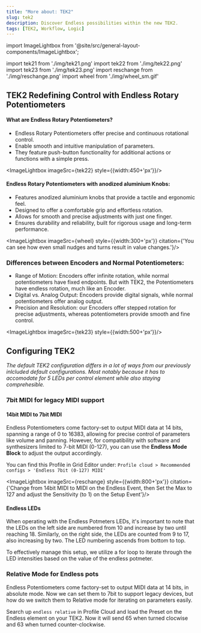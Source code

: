 ```yaml
---
title: "More about: TEK2"
slug: tek2
description: Discover Endless possibilities within the new TEK2.
tags: [TEK2, Workflow, Logic]
---
```


import ImageLightbox from '@site/src/general-layout-components/ImageLightbox';

import tek21 from './img/tek21.png'
import tek22 from './img/tek22.png'
import tek23 from './img/tek23.png'
import reschange from './img/reschange.png'
import wheel from './img/wheel_sm.gif'

## TEK2 Redefining Control with Endless Rotary Potentiometers

#### What are Endless Rotary Potentiometers?

- Endless Rotary Potentiometers offer precise and continuous rotational control.
- Enable smooth and intuitive manipulation of parameters.
- They feature push-button functionality for additional actions or functions with a simple press.

<ImageLightbox imageSrc={tek22} style={{width:450+'px'}}/>

#### Endless Rotary Potentiometers with anodized aluminium Knobs:

- Features anodized aluminium knobs that provide a tactile and ergonomic feel.
- Designed to offer a comfortable grip and effortless rotation.
- Allows for smooth and precise adjustments with just one finger.
- Ensures durability and reliability, built for rigorous usage and long-term performance.

<ImageLightbox imageSrc={wheel} style={{width:300+'px'}} citation={'You can see how even small nudges and turns result in value changes.'}/>

### Differences between Encoders and Normal Potentiometers:

- Range of Motion: Encoders offer infinite rotation, while normal potentiometers have fixed endpoints. But with TEK2, the Potentiometers have endless rotation, much like an Encoder.
- Digital vs. Analog Output: Encoders provide digital signals, while normal potentiometers offer analog output.
- Precision and Resolution: our Encoders offer stepped rotation for precise adjustments, whereas potentiometers provide smooth and fine control.

<ImageLightbox imageSrc={tek23} style={{width:500+'px'}}/>

## Configuring TEK2

_The default TEK2 configuration differs in a lot of ways from our previously inlcluded default configurations. Most notably because it has to accomodate for 5 LEDs per control element while also staying comprehesible._

### 7bit MIDI for legacy MIDI support

<!---Szerintem jöhetne ide még szöveg/kép arról hogy a normális config milyen és ehhez képest miért kell másképp működjön a TEK2-es config.--->

#### 14bit MIDI to 7bit MIDI

Endless Potentiometers come factory-set to output MIDI data at 14 bits, spanning a range of 0 to 16383, allowing for precise control of parameters like volume and panning.
However, for compatibility with software and synthesizers limited to 7-bit MIDI (0-127), you can use the **Endless Mode Block** to adjust the output accordingly.

You can find this Profile in Grid Editor under: `Profile cloud > Recommended configs > 'Endless 7bit (0-127) MIDI'`

<ImageLightbox imageSrc={reschange} style={{width:800+'px'}} citation={'Change from 14bit MIDI to MIDI on the Endless Event, then Set the Max to 127 and adjust the Sensitivity (to 1) on the Setup Event'}/>

#### Endless LEDs

When operating with the Endless Potmeters LEDs, it's important to note that the LEDs on the left side are numbered from 10 and increase by two until reaching 18. Similarly, on the right side, the LEDs are counted from 9 to 17, also increasing by two. The LED numbering ascends from bottom to top.

To effectively manage this setup, we utilize a for loop to iterate through the LED intensities based on the value of the endless potmeter.

### Relative Mode for Endless pots

Endless Potentiometers come factory-set to output MIDI data at 14 bits, in absolute mode. Now we can set them to 7bit to support legacy devices, but how do we switch them to Relative mode for iterating on parameters easily.

Search up `endless relative` in Profile Cloud and load the Preset on the Endless element on your TEK2. Now it will send 65 when turned clocwise and 63 when turned counter-clockwise.

<!---
Magyarázat arról hogy hogyan működik az h self:endless_state() van a val-nál self:endless_value() helyett.

--->
